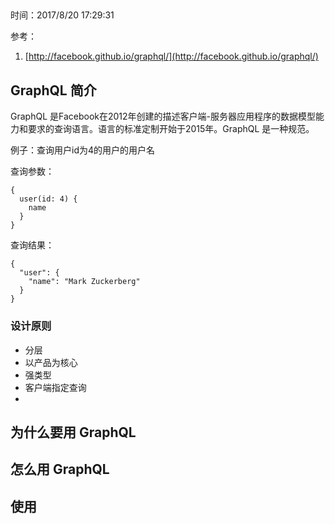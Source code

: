 ##  
时间：2017/8/20 17:29:31   

参考： 

1. [http://facebook.github.io/graphql/](http://facebook.github.io/graphql/)

## GraphQL 简介

GraphQL 是Facebook在2012年创建的描述客户端-服务器应用程序的数据模型能力和要求的查询语言。语言的标准定制开始于2015年。GraphQL 是一种规范。

例子：查询用户id为4的用户的用户名

查询参数：  

	{
	  user(id: 4) {
	    name
	  }
	}

查询结果：

	{
	  "user": {
	    "name": "Mark Zuckerberg"
	  }
	}

### 设计原则     
 * 分层
 * 以产品为核心
 * 强类型
 * 客户端指定查询
 * 

## 为什么要用 GraphQL

## 怎么用 GraphQL

## 使用

